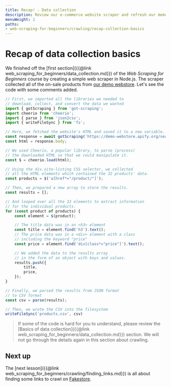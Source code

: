 ```yaml
---
title: Recap! - Data collection
description: Review our e-commerce website scraper and refresh our memory about its code and the programming techniques we used to collect and save the data.
menuWeight: 1
paths:
- web-scraping-for-beginners/crawling/recap-collection-basics
---
```


# [](#quick-recap) Recap of data collection basics

We finished off the [first section]({{@link web_scraping_for_beginners/data_collection.md}}) of the _Web Scraping for Beginners_ course by creating a simple web scraper in Node.js. The scraper collected all of the on-sale products from [our demo webstore](https://demo-webstore.apify.org/search/on-sale). Let's see the code with some comments added.

```JavaScript
// First, we imported all the libraries we needed to
// download, collect, and convert the data we wanted
import { gotScraping } from 'got-scraping';
import cheerio from 'cheerio';
import { parse } from 'json2csv';
import { writeFileSync } from 'fs';

// Here, we fetched the website's HTML and saved it to a new variable.
const response = await gotScraping('https://demo-webstore.apify.org/search/on-sale');
const html = response.body;

// We used Cheerio, a popular library, to parse (process)
// the downloaded HTML so that we could manipulate it.
const $ = cheerio.load(html);

// Using the div.site-listing CSS selector, we collected
// all the HTML elements which contained the 32 products' data.
const products = $('a[href*="/product/"]');

// Then, we prepared a new array to store the results.
const results = [];

// And looped over all the 32 elements to extract information
// for the individual products.
for (const product of products) {
    const element = $(product);

    // The title data was in an <h3> element
    const title = element.find('h3').text();
    // The price data was in a <div> element with a class
    // including the keyword "price"
    const price = element.find('div[class*="price"]').text();

    // We added the data to the results array
    // in the form of an object with keys and values.
    results.push({
        title,
        price,
    });
}

// Finally, we parsed the results from JSON format
// to CSV format 
const csv = parse(results);

// Then, we wrote the CSV into the filesystem
writeFileSync('products.csv', csv)
```

> If some of the code is hard for you to understand, please review the [Basics of data collection]({{@link web_scraping_for_beginners/data_collection.md}}) section. We will not go through the details again in this section about crawling.

## [](#next) Next up

The [next lesson]({{@link web_scraping_for_beginners/crawling/finding_links.md}}) is all about finding some links to crawl on [Fakestore](https://demo-webstore.apify.org/).
